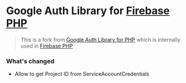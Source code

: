 # Google Auth Library for [Firebase PHP](https://github.com/firebase-php/firebase-php)

> This is a fork from [Google Auth Library for PHP](https://github.com/googleapis/google-auth-library-php) which is internally used in [Firebase PHP](https://github.com/firebase-php/firebase-php)

### What's changed
- Allow to get Project ID from ServiceAccountCredentials
